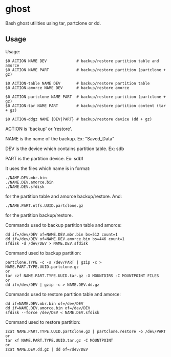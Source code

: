 # ghost

Bash ghost utilities using tar, partclone or dd.

## Usage

Usage:

    $0 ACTION NAME DEV             # backup/restore partition table and amorce
    $0 ACTION NAME PART            # backup/restore partition (partclone + gz)

    $0 ACTION-table NAME DEV       # backup/restore partition table
    $0 ACTION-amorce NAME DEV      # backup/restore amorce

    $0 ACTION-partclone NAME PART  # backup/restore partition (partclone + gz)
    $0 ACTION-tar NAME PART        # backup/restore partition content (tar + gz)

    $0 ACTION-ddgz NAME {DEV|PART} # backup/restore device (dd + gz)


ACTION is 'backup' or 'restore'.

NAME is the name of the backup. Ex: "Saved_Data"

DEV is the device which contains partition table. Ex: sdb

PART is the partition device. Ex: sdb1

It uses the files which name is in format:

    ./NAME.DEV.mbr.bin
    ./NAME.DEV.amorce.bin
    ./NAME.DEV.sfdisk

for the partition table and amorce backup/restore. And:

    ./NAME.PART.ntfs.UUID.partclone.gz

for the partition backup/restore.

Commands used to backup partition table and amorce:

    dd if=/dev/DEV of=NAME.DEV.mbr.bin bs=512 count=1
    dd if=/dev/DEV of=NAME.DEV.amorce.bin bs=446 count=1
    sfdisk -d /dev/DEV > NAME.DEV.sfdisk

Command used to backup partition:

    partclone.TYPE -c -s /dev/PART | gzip -c > NAME.PART.TYPE.UUID.partclone.gz
    or
    tar czf NAME.PART.TYPE.UUID.tar.gz -X MOUNTDIRS -C MOUNTPOINT FILES
    or
    dd if=/dev/DEV | gzip -c > NAME.DEV.dd.gz

Commands used to restore partition table and amorce:

    dd if=NAME.DEV.mbr.bin of=/dev/DEV
    dd if=NAME.DEV.amorce.bin of=/dev/DEV
    sfdisk --force /dev/DEV < NAME.DEV.sfdisk

Command used to restore partition:

    zcat NAME.PART.TYPE.UUID.partclone.gz | partclone.restore -o /dev/PART
    or
    tar xf NAME.PART.TYPE.UUID.tar.gz -C MOUNTPOINT
    or
    zcat NAME.DEV.dd.gz | dd of=/dev/DEV
